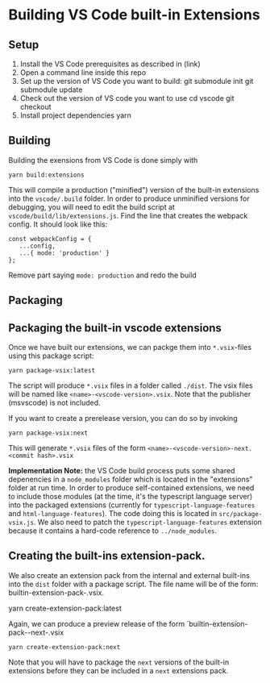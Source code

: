 # Building VS Code built-in Extensions

## Setup

1. Install the VS Code prerequisites as described in (link)
2. Open a command line inside this repo
3. Set up the version of VS Code you want to build:
    git submodule init
    git submodule update
4. Check out the version of VS code you want to use
    cd vscode
    git checkout <git tag or branch>
5. Install project dependencies
    yarn
    
## Building
Building the exensions from VS Code is done simply with 

    yarn build:extensions

This will compile a production ("minified") version of the built-in extensions into the `vscode/.build` folder. In order to produce unminified versions for debugging,
you will need to edit the build script at `vscode/build/lib/extensions.js`. Find the line that creates the webpack config. It should look like this:
```
const webpackConfig = {
   ...config,
   ...{ mode: 'production' }
};
```
Remove part saying `mode: production` and redo the build

## Packaging

## Packaging the built-in vscode extensions

Once we have built our extensions, we can packge them into `*.vsix`-files using this package script:

    yarn package-vsix:latest

The script will produce `*.vsix` files in a folder called `./dist`. The vsix files will be named like `<name>-<vscode-version>.vsix`. Note that the publisher (msvscode)
is not included.

If you want to create a prerelease version, you can do so by invoking 

    yarn package-vsix:next

This will generate `*.vsix` files of the form `<name>-<vscode-version>-next.<commit hash>.vsix`

**Implementation Note:** the VS Code build process puts some shared depenencies in a `node_modules` folder which is located in the "extensions" folder at run time. In order to 
produce self-contained extensions, we need to include those modules (at the time, it's the typescript language server) into the packaged extensions (currently for `typescript-language-features` and `html-language-features`). The code doing this is located in `src/package-vsix.js`. We also need to patch the `typescript-language-features`
extension because it contains a hard-code reference to `../node_modules`.

## Creating the built-ins extension-pack.

We also create an extension pack from the internal and external built-ins into the `dist` folder with a package script. The file name will be of the form:
builtin-extension-pack-<vscode version>.vsix.

   yarn create-extension-pack:latest

Again, we can produce a preview release of the form `builtin-extension-pack-<vscode version>-next-.vsix

    yarn create-extension-pack:next

Note that you will have to package the `next` versions of the built-in extensions before they can be included in a `next` extensions pack.
